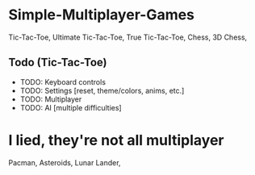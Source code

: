 # Simple-Multiplayer-Games
Tic-Tac-Toe, Ultimate Tic-Tac-Toe, True Tic-Tac-Toe, Chess, 3D Chess, 

## Todo (Tic-Tac-Toe)
- TODO: Keyboard controls  
- TODO: Settings [reset, theme/colors, anims, etc.]  
- TODO: Multiplayer  
- TODO: AI [multiple difficulties]  

# I lied, they're not all multiplayer
Pacman, Asteroids, Lunar Lander, 
